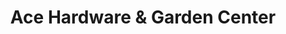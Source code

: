 ---
title: "Ace Hardware & Garden Center"
url: /elkhorn/ace-hardware-und-garden-center/
shop: Eisenwaren
---